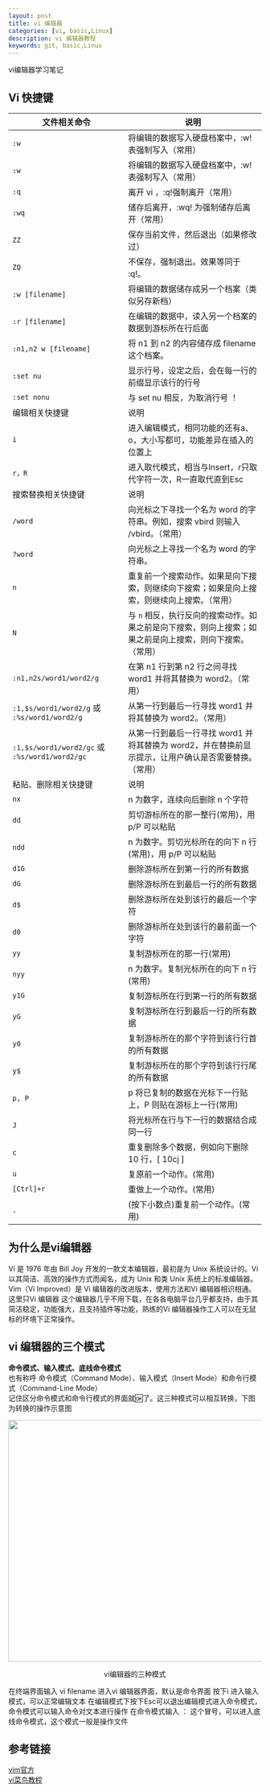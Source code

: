 ```yaml
---
layout: post
title: vi 编辑器
categories: [vi, basic,Linux]
description: vi 编辑器教程
keywords: git, basic,Linux
---
```

vi编辑器学习笔记

## Vi 快捷键

| 文件相关命令                        | 说明                     |
|-----------------------------|--------------------------|
|`:w`                    | 将编辑的数据写入硬盘档案中，:w!表强制写入（常用）               |
| `:w`        | 将编辑的数据写入硬盘档案中，:w!表强制写入（常用）                 |
| `:q`        | 离开 vi ，:q!强制离开（常用）                                 |
| `:wq`       | 储存后离开，:wq! 为强制储存后离开（常用）                 |
| `ZZ`        | 保存当前文件，然后退出（如果修改过）                         |
| `ZQ`        | 不保存，强制退出。效果等同于 :q!。                         |
| `:w [filename]` | 将编辑的数据储存成另一个档案（类似另存新档）               |
| `:r [filename]` | 在编辑的数据中，读入另一个档案的数据到游标所在行后面       |
| `:n1,n2 w [filename]` | 将 n1 到 n2 的内容储存成 filename 这个档案。       |
|`:set nu`    |显示行号，设定之后，会在每一行的前缀显示该行的行号             |
|`:set nonu`  |与 set nu 相反，为取消行号 ！                               |
|编辑相关快捷键  |说明                                                     |
|`i` |进入编辑模式，相同功能的还有a、o，大小写都可，功能差异在插入的位置上           |
|`r，R`  |进入取代模式，相当与Insert，r只取代字符一次，R一直取代直到Esc             |
|搜索替换相关快捷键  |说明                                      |
| `/word` | 向光标之下寻找一个名为 word 的字符串。例如，搜索 vbird 则输入 /vbird。（常用） |
| `?word` | 向光标之上寻找一个名为 word 的字符串。 |
| `n` | 重复前一个搜索动作。如果是向下搜索，则继续向下搜索；如果是向上搜索，则继续向上搜索。（常用） |
| `N` | 与 `n` 相反，执行反向的搜索动作。如果之前是向下搜索，则向上搜索；如果之前是向上搜索，则向下搜索。（常用） |
| `:n1,n2s/word1/word2/g` | 在第 n1 行到第 n2 行之间寻找 word1 并将其替换为 word2。（常用） |
| `:1,$s/word1/word2/g` 或 `:%s/word1/word2/g` | 从第一行到最后一行寻找 word1 并将其替换为 word2。（常用） |
| `:1,$s/word1/word2/gc` 或 `:%s/word1/word2/gc` | 从第一行到最后一行寻找 word1 并将其替换为 word2，并在替换前显示提示，让用户确认是否需要替换。（常用） |
|粘贴、删除相关快捷键  |说明                                       |
| `nx`         | n 为数字，连续向后删除 n 个字符                               |
| `dd`         | 剪切游标所在的那一整行(常用)，用 p/P 可以粘贴               |
| `ndd`        | n 为数字。剪切光标所在的向下 n 行(常用)，用 p/P 可以粘贴   |
| `d1G`       | 删除游标所在到第一行的所有数据                               |
| `dG`         | 删除游标所在到最后一行的所有数据                             |
| `d$`         | 删除游标所在处到该行的最后一个字符                           |
| `d0`         | 删除游标所在处到该行的最前面一个字符                         |
| `yy`       | 复制游标所在的那一行(常用)                                   |
| `nyy`      | n 为数字。复制光标所在的向下 n 行(常用)                     |
| `y1G`        | 复制游标所在行到第一行的所有数据                             |
| `yG`         | 复制游标所在行到最后一行的所有数据                           |
| `y0`         | 复制游标所在的那个字符到该行行首的所有数据                   |
| `y$`         | 复制游标所在的那个字符到该行行尾的所有数据                   |
| `p, P`     | p 将已复制的数据在光标下一行贴上，P 则贴在游标上一行(常用) |
| `J`          | 将光标所在行与下一行的数据结合成同一行                       |
| `c`          | 重复删除多个数据，例如向下删除 10 行，[ 10cj ]               |
| `u`        | 复原前一个动作。(常用)                                       |
| `[Ctrl]+r` | 重做上一个动作。(常用)                                       |
| `.`        | (按下小数点)重复前一个动作。(常用)                             |

## 为什么是vi编辑器

Vi 是 1976 年由 Bill Joy 开发的一款文本编辑器，最初是为 Unix 系统设计的。Vi 以其简洁、高效的操作方式而闻名，成为 Unix 和类 Unix 系统上的标准编辑器。Vim（Vi Improved）是 Vi 编辑器的改进版本，使用方法和Vi 编辑器相识相通。这里只Vi 编辑器
这个编辑器几乎不用下载，在各各电脑平台几乎都支持，由于其简洁稳定，功能强大，且支持插件等功能，熟练的Vi 编辑器操作工人可以在无鼠标的环境下正常操作。

## vi 编辑器的三个模式
**命令模式、输入模式、底线命令模式**  
也有称呼 命令模式（Command Mode）、输入模式（Insert Mode）和命令行模式（Command-Line Mode）  
记住区分命令模式和命令行模式的界面就🆗了。这三种模式可以相互转换，下图为转换的操作示意图  
<div align="center"><img width="690" height="480" src="{{ assets_base_url }}/images/blog/vim-vi-workmodel.png"/>
<p>vi编辑器的三种模式</p>
</div>  
在终端界面输入 vi filename 进入vi 编辑器界面，默认是命令界面
按下i 进入输入模式，可以正常编辑文本  
在编辑模式下按下Esc可以退出编辑模式进入命令模式，命令模式可以输入命令对文本进行操作    
在命令模式输入 ： 这个冒号，可以进入底线命令模式，这个模式一般是操作文件  



## 参考链接
[vim官方](https://www.vim.org/)  
[vi菜鸟教程](https://www.runoob.com/linux/linux-vim.html)  

 